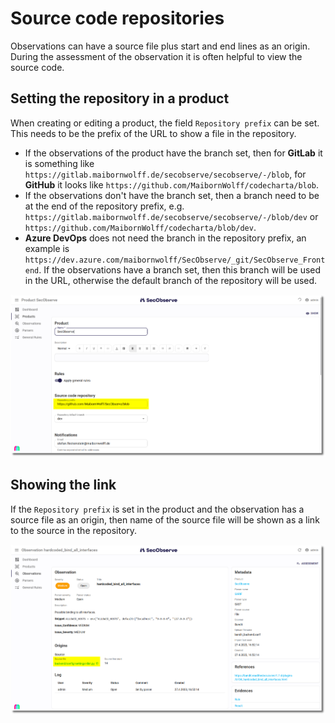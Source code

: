 # Source code repositories

Observations can have a source file plus start and end lines as an origin. During the assessment of the observation it is often helpful to view the source code.

## Setting the repository in a product

When creating or editing a product, the field `Repository prefix` can be set. This needs to be the prefix of the URL to show a file in the repository. 

* If the observations of the product have the branch set, then for **GitLab** it is something like `https://gitlab.maibornwolff.de/secobserve/secobserve/-/blob`, for **GitHub** it looks like `https://github.com/MaibornWolff/codecharta/blob`. 
* If the observations don't have the branch set, then a branch need to be at the end of the repository prefix, e.g. `https://gitlab.maibornwolff.de/secobserve/secobserve/-/blob/dev` or `https://github.com/MaibornWolff/codecharta/blob/dev`.
* **Azure DevOps** does not need the branch in the repository prefix, an example is `https://dev.azure.com/maibornwolff/SecObserve/_git/SecObserve_Frontend`. If the observations have a branch set, then this branch will be used in the URL, otherwise the default branch of the repository will be used.

![Repository integration](../assets/images/screenshot_repository_1.png)

## Showing the link 

If the `Repository prefix` is set in the product and the observation has a source file as an origin, then name of the source file will be shown as a link to the source in the repository.

![Source file link](../assets/images/screenshot_repository_2.png)
